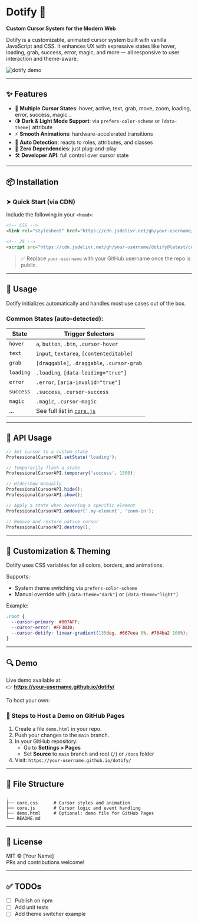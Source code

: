 
# Dotify 🎯  
**Custom Cursor System for the Modern Web**

Dotify is a customizable, animated cursor system built with vanilla JavaScript and CSS. It enhances UX with expressive states like hover, loading, grab, success, error, magic, and more — all responsive to user interaction and theme-aware.

![dotify demo](https://your-demo-image-or-gif-url.com)

---

## ✨ Features

- 🎨 **Multiple Cursor States**: hover, active, text, grab, move, zoom, loading, error, success, magic...
- 🌗 **Dark & Light Mode Support**: via `prefers-color-scheme` or `[data-theme]` attribute
- ⚡ **Smooth Animations**: hardware-accelerated transitions
- 🧠 **Auto Detection**: reacts to roles, attributes, and classes
- 🔌 **Zero Dependencies**: just plug-and-play
- 🛠️ **Developer API**: full control over cursor state

---

## 📦 Installation

### ➤ Quick Start (via CDN)

Include the following in your `<head>`:

```html
<!-- CSS -->
<link rel="stylesheet" href="https://cdn.jsdelivr.net/gh/your-username/dotify@latest/core.css" />

<!-- JS -->
<script src="https://cdn.jsdelivr.net/gh/your-username/dotify@latest/core.js" defer></script>
```

> ✅ Replace `your-username` with your GitHub username once the repo is public.

---

## 🚀 Usage

Dotify initializes automatically and handles most use cases out of the box.

### Common States (auto-detected):

| State        | Trigger Selectors |
|--------------|-------------------|
| `hover`      | `a`, `button`, `.btn`, `.cursor-hover` |
| `text`       | `input`, `textarea`, `[contenteditable]` |
| `grab`       | `[draggable]`, `.draggable`, `.cursor-grab` |
| `loading`    | `.loading`, `[data-loading="true"]` |
| `error`      | `.error`, `[aria-invalid="true"]` |
| `success`    | `.success`, `.cursor-success` |
| `magic`      | `.magic`, `.cursor-magic` |
| ...          | See full list in [`core.js`](./core.js) |

---

## 🧪 API Usage

```js
// Set cursor to a custom state
ProfessionalCursorAPI.setState('loading');

// Temporarily flash a state
ProfessionalCursorAPI.temporary('success', 1500);

// Hide/show manually
ProfessionalCursorAPI.hide();
ProfessionalCursorAPI.show();

// Apply a state when hovering a specific element
ProfessionalCursorAPI.onHover('.my-element', 'zoom-in');

// Remove and restore native cursor
ProfessionalCursorAPI.destroy();
```

---

## 🎨 Customization & Theming

Dotify uses CSS variables for all colors, borders, and animations.

Supports:
- System theme switching via `prefers-color-scheme`
- Manual override with `[data-theme="dark"]` or `[data-theme="light"]`

Example:
```css
:root {
  --cursor-primary: #007AFF;
  --cursor-error: #FF3B30;
  --cursor-dotify: linear-gradient(135deg, #667eea 0%, #764ba2 100%);
}
```

---

## 🔍 Demo

Live demo available at:  
👉 **https://your-username.github.io/dotify/**

To host your own:

### 📁 Steps to Host a Demo on GitHub Pages

1. Create a file `demo.html` in your repo.
2. Push your changes to the `main` branch.
3. In your GitHub repository:
   - Go to **Settings > Pages**
   - Set **Source** to `main` branch and root (`/`) or `/docs` folder
4. Visit: `https://your-username.github.io/dotify/`

---

## 📁 File Structure

```
.
├── core.css      # Cursor styles and animation
├── core.js       # Cursor logic and event handling
├── demo.html     # Optional: demo file for GitHub Pages
└── README.md
```

---

## 📜 License

MIT © [Your Name]  
PRs and contributions welcome!

---

## ✅ TODOs

- [ ] Publish on npm
- [ ] Add unit tests
- [ ] Add theme switcher example
